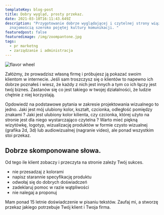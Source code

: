 ```yaml
---
templateKey: blog-post
title: Dobry wygląd, prosty przekaz.
date: 2021-03-10T16:11:43.649Z
description: "Przygotowanie dobrze wyglądającej i czytelnej strony wiąże się ze
  znajomością szeroko pojętej kultury komunikacji. "
featuredpost: false
featuredimage: /img/zoompantone.jpg
tags:
  - pr marketng
  - zarządzanie i administracja
---
```

![flavor wheel](/img/zoompantone.jpg)

Załóżmy, że prowadzisz własną firmę i próbujesz ją pokazać swoim klientom w internecie. Jeśli sam troszczysz się o klientów to napewno ich dobrze poznałeś i wiesz, że każdy z nich jest innych a tym co ich łączy jest twój biznes. Zastanów się co jest takiego w twojej działalności, że ludzie chętnie z niej korzystają.

Opdowiedź na podstawowe pytania w zakresie projektowania wizualnego to jedno. Jaki jest mój ulubiony kolor, kształt, czcionka, odległość pomiędzy znakami ? Jaki jest ulubiony kolor kilienta, czy czcionka, której użyto na stronie jest dla niego wystarczająco czytelna ? Warto mieć piękną wizytówkę, logotyp, wizualizację produktów w formie czysto wizualnej (grafika 2d, 3d) lub audiowizualnej (nagranie video), ale ponad wszystkim stoi przekaz.

## Dobrze skomponowane słowa.

Od tego ile klient zobaczy i przeczyta na stronie zależy Twój sukces. 

* nie przesadzaj z kolorami
* napisz starannie specyfikację produktu
* odwołaj się do dobrych doświadczeń
* zadeklaruj pomoc w razie wątpliwości
* nie nalegaj a proponuj

Mam ponad 15 letnie doświadczenie w pisaniu tekstów. Zaufaj mi, a stworzę przekaz jakiego potrzebuje Twój klient i Twoja firma.